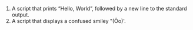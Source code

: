1. A script that prints “Hello, World”, followed by a new line to the standard output.
2. A script that displays a confused smiley "(Ôo)'.
